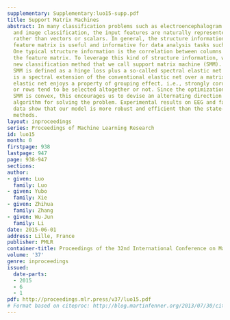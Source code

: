 ```yaml
---
supplementary: Supplementary:luo15-supp.pdf
title: Support Matrix Machines
abstract: In many classification problems such as electroencephalogram (EEG) classification
  and image classification, the input features are naturally represented as matrices
  rather than vectors or scalars. In general, the structure information of the original
  feature matrix is useful and informative for data analysis tasks such as classification.
  One typical structure information is the correlation between columns or rows in
  the feature matrix. To leverage this kind of structure information, we propose a
  new classification method that we call support matrix machine (SMM). Specifically,
  SMM is defined as a hinge loss plus a so-called spectral elastic net penalty which
  is a spectral extension of the conventional elastic net over a matrix. The spectral
  elastic net enjoys a property of grouping effect, i.e., strongly correlated columns
  or rows tend to be selected altogether or not. Since the optimization problem for
  SMM is convex, this encourages us to devise an alternating direction method of multipliers
  algorithm for solving the problem. Experimental results on EEG and face image classification
  data show that our model is more robust and efficient than the state-of-the-art
  methods.
layout: inproceedings
series: Proceedings of Machine Learning Research
id: luo15
month: 0
firstpage: 938
lastpage: 947
page: 938-947
sections: 
author:
- given: Luo
  family: Luo
- given: Yubo
  family: Xie
- given: Zhihua
  family: Zhang
- given: Wu-Jun
  family: Li
date: 2015-06-01
address: Lille, France
publisher: PMLR
container-title: Proceedings of the 32nd International Conference on Machine Learning
volume: '37'
genre: inproceedings
issued:
  date-parts:
  - 2015
  - 6
  - 1
pdf: http://proceedings.mlr.press/v37/luo15.pdf
# Format based on citeproc: http://blog.martinfenner.org/2013/07/30/citeproc-yaml-for-bibliographies/
---
```

